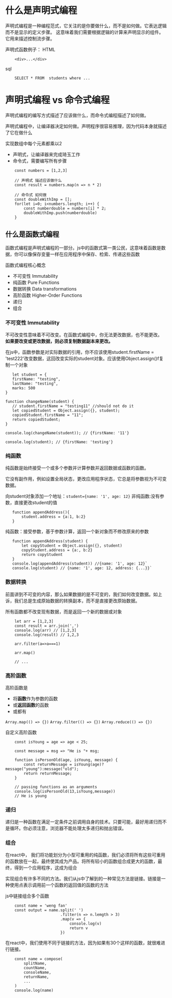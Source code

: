 # 什么是声明式编程

声明式编程是一种编程范式，它关注的是你要做什么，而不是如何做。它表达逻辑而不是显示的定义步骤。 这意味着我们需要根据逻辑的计算来声明显示的组件。它用来描述控制流步骤。

声明式函数例子： HTML

```
    <div>...</div>
```

sql

```
    SELECT * FROM  students where ...
```

# 声明式编程 vs 命令式编程

声明式编程的编写方式描述了应该做什么，而命令式编程描述了如何做。

声明式编程中，让编译器决定如何做。声明程序很容易推理，因为代码本身就描述了它在做什么

实现数组中每个元素都乘以2

- 声明式，让编译器来完成琦玉工作
- 命令式，需要编写所有步骤

```
    const numbers = [1,2,3]

    // 声明式 描述应该做什么
    const result = numbers.map(n => n * 2)

    // 命令式 如何做
    const doubleWithImp = [];
    for(let i=0; i<numbers.length; i++) {
        const numberdouble = numbers[i] * 2;
        doubleWithImp.push(numberdouble)
    }
```

## 什么是函数式编程

函数式编程是声明式编程的一部分。js中的函数式第一类公民，这意味着函数是数据，你可以像保存变量一样在应用程序中保存、检索、传递这些函数

函数式编程核心概念

- 不可变性 Immutability
- 纯函数 Pure Functions
- 数据转换 Data transformations
- 高阶函数 Higher-Order Functions
- 递归
- 组合

### 不可变性 Immutability

不可改变性意味着不可改变。在函数式编程中，你无法更改数据，也不能更改。
**如果要改变或更改数据，则必须复制数据副本来更改。**

在js中，函数参数是对实际数据的引用，你不应该使用student.firstName = 'test222'改变数据，这回改变实际的student对象。应该使用Object.assign()f复制一个对象

 ```
    let student = {
    firstName: "testing",
    lastName: "testing",
    marks: 500
}

function changeName(student) {
    // student.firstName = "testing11" //should not do it
    let copiedStudent = Object.assign({}, student);
    copiedStudent.firstName = "11";
    return copiedStudent;
}

console.log(changeName(student)); // {firstName: '11'}

console.log(student); // {firstName: 'testing'}

 ```

### 纯函数

纯函数是始终接受一个或多个参数并计算参数并返回数据或函数的函数。

它没有副作用，例如设置全局状态，更改应用程序状态，它总是将参数视为不可变数据。

向student对象添加一个地址：```student={name: '1', age: 12}```
非纯函数:没有参数，直接更改student的值

 ```
    function appendAddress(){
        student.address = {a:1, b:2}
    }
 ```

纯函数：接受参数，基于参数计算，返回一个新对象而不修改原来的参数

 ```
    function appendAddress(student) {
        let copyStudent = Object.assign({}, student)
        copyStudent.address = {a:, b:2}
        return copyStudent
    }
    console.log(appendAddress(student)) //{name: '1', age: 12}`
    console.log(student) // {name: '1', age: 12, address: {...}}`
 ```

### 数据转换

前面讲到不可变的内容，那么如果数据的是不可变的，我们如何改变数据。如上诉，我们总是生成原始数据的转换副本，而不是直接更改原始数据。

所有函数都不改变现有数据，而是返回一个新的数据或对象

```
    let arr = [1,2,3]
    const result = arr.join(',')
    console.log(arr) // [1,2,3]
    console.log(result) // 1,2,3

    arr.filter(a=>a===1)

    arr.map()
    
    // ...

```

### 高阶函数

高阶函数是

- 将**函数**作为参数的函数
- 或**返回函数**的函数
- 或都有

```Array.map(() => {})```
```Array.filter(() => {})```
```Array.reduce(() => {})```

自定义高阶函数

```
    const isYoung = age => age < 25;

    const message = msg => "He is "+ msg;

    function isPersonOld(age, isYoung, message) {
        const returnMessage = isYoung(age)?message("young"):message("old");
        return returnMessage;
    }

    // passing functions as an arguments
    console.log(isPersonOld(13,isYoung,message))
    // He is young

```

### 递归

递归是一种函数在满足一定条件之前调用自身的技术。只要可能，最好用递归而不是循环。你必须注意，浏览器不能处理太多递归和抛出错误。

### 组合

在react中， 我们将功能划分为小型可重用的纯函数，我们必须将所有这些可重用的函数放在一起，最终使其成为产品。将所有较小的函数组合成更大的函数，最终，得到一个应用程序，这成为组合

实现组合有许多不同的方法。我们从js中了解到的一种常见方法是链接。链接是一种使用点表示调用前一个函数的返回值的函数的方法

js中链接组合多个函数

```
    const name = 'weng fan'
    const output = name.split(' ')
                        .filter(n => n.lemgth > 3)
                        .map(v => {
                            console.log(v)
                            return v
                        })
```

在react中，我们使用不同于链接的方法，因为如果有30个这样的函数，就很难进行链接。

```
    const name = compose(
        splitName,
        countName,
        consoleName,
        returnName,
        ...
    )
    console.log(name)
```

